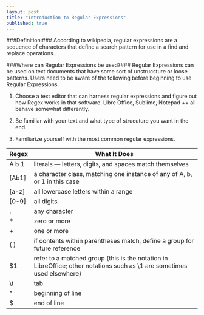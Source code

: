 ```yaml
---
layout: post
title: "Introduction to Regular Expressions"
published: true
---
```


###Definition:###
According to wikipedia, regular expressions are a sequence of characters that define a search pattern for use in a find and replace operations.

###Where can Regular Expressions be used?###
Regular Expressions can be used on text documents that have some sort of unstrucsture or loose patterns. Users need to be aware of the following before beginning to use Regular Expressions.

1. Choose a text editor that can harness regular expressions and figure out how Regex works in that software. Libre Office, Sublime, Notepad ++ all behave somewhat differently.

2. Be familiar with your text and what type of strucuture you want in the end. 

3. Familiarize yourself with the most common regular expressions.

| Regex | What It Does |
| --------- | --------- |
|A b 1 | literals — letters, digits, and spaces match themselves |
|[Ab1] | a character class, matching one instance of any of A, b, or 1 in this case |
|[a-z] | all lowercase letters within a range |
|[0-9] | all digits |
|. | any character |
|* | zero or more |
|+ | one or more |
|( ) | if contents within parentheses match, define a group for future reference |
|$1 | refer to a matched group (this is the notation in LibreOffice; other notations such as \1 are sometimes used elsewhere) |
|\t | tab |
|^ | beginning of line |
|$ | end of line |
